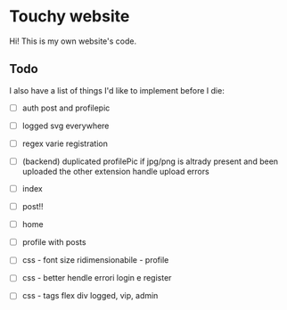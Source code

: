 # Touchy website

Hi! This is my own website's code.

## Todo

I also have a list of things I'd like to implement before I die:

- [ ] auth post and profilepic
- [ ] logged svg everywhere
- [ ] regex varie registration
- [ ] (backend) duplicated profilePic if jpg/png is altrady present and been uploaded the other extension
handle upload errors
- [ ] index
- [ ] post!!
- [ ] home
- [ ] profile with posts
- [ ] css - font size ridimensionabile - profile
- [ ] css - better hendle errori login e register
- [ ] css - tags flex div logged, vip, admin

